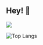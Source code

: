 ## Hey! :wave:

![](https://github-readme-stats.vercel.app/api?username=lj1ang)

![Top Langs](https://github-readme-stats.vercel.app/api/top-langs/?username=Junzhou-712&layout=compact)
